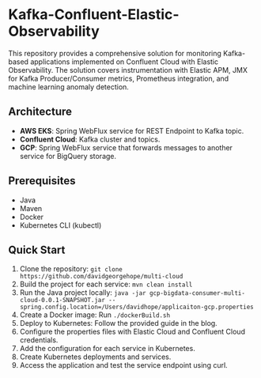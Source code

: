 # Kafka-Confluent-Elastic-Observability

This repository provides a comprehensive solution for monitoring Kafka-based applications implemented on Confluent Cloud with Elastic Observability. The solution covers instrumentation with Elastic APM, JMX for Kafka Producer/Consumer metrics, Prometheus integration, and machine learning anomaly detection.

## Architecture

- **AWS EKS**: Spring WebFlux service for REST Endpoint to Kafka topic.
- **Confluent Cloud**: Kafka cluster and topics.
- **GCP**: Spring WebFlux service that forwards messages to another service for BigQuery storage.

## Prerequisites

- Java
- Maven
- Docker
- Kubernetes CLI (kubectl)

## Quick Start

1. Clone the repository: `git clone https://github.com/davidgeorgehope/multi-cloud`
2. Build the project for each service: `mvn clean install`
3. Run the Java project locally: `java -jar gcp-bigdata-consumer-multi-cloud-0.0.1-SNAPSHOT.jar --spring.config.location=/Users/davidhope/applicaiton-gcp.properties`
4. Create a Docker image: Run `./dockerBuild.sh`
5. Deploy to Kubernetes: Follow the provided guide in the blog.
6. Configure the properties files with Elastic Cloud and Confluent Cloud credentials.
7. Add the configuration for each service in Kubernetes.
8. Create Kubernetes deployments and services.
9. Access the application and test the service endpoint using curl.
